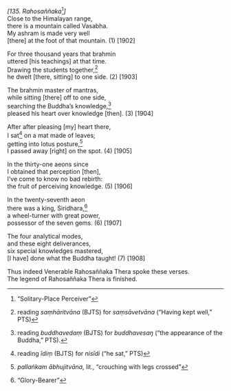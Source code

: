 *\[135. Rahosaññaka*[^1]*\]*  
Close to the Himalayan range,  
there is a mountain called Vasabha.  
My ashram is made very well  
\[there\] at the foot of that mountain. (1) \[1902\]

For three thousand years that brahmin  
uttered \[his teachings\] at that time.  
Drawing the students together,[^2]  
he dwelt \[there, sitting\] to one side. (2) \[1903\]

The brahmin master of mantras,  
while sitting \[there\] off to one side,  
searching the Buddha’s knowledge,[^3]  
pleased his heart over knowledge \[then\]. (3) \[1904\]

After after pleasing \[my\] heart there,  
I sat[^4] on a mat made of leaves;  
getting into lotus posture,[^5]  
I passed away \[right\] on the spot. (4) \[1905\]

In the thirty-one aeons since  
I obtained that perception \[then\],  
I’ve come to know no bad rebirth:  
the fruit of perceiving knowledge. (5) \[1906\]

In the twenty-seventh aeon  
there was a king, Siridhara,[^6]  
a wheel-turner with great power,  
possessor of the seven gems. (6) \[1907\]

The four analytical modes,  
and these eight deliverances,  
six special knowledges mastered,  
\[I have\] done what the Buddha taught! (7) \[1908\]

Thus indeed Venerable Rahosaññaka Thera spoke these verses.  
The legend of Rahosaññaka Thera is finished.

[^1]: “Solitary-Place Perceiver”

[^2]: reading *saṃhāritvāna* (BJTS) for *saṃsāvetvāna* (“Having kept
    well,” PTS)

[^3]: reading *buddhavedaṃ* (BJTS) for *buddhavesaŋ* (“the appearance of
    the Buddha,” PTS).

[^4]: reading *īdiṃ* (BJTS) for *nisīdi* (“he sat,” PTS)

[^5]: *pallaṅkam ābhujitvāna,* lit., “crouching with legs crossed”

[^6]: “Glory-Bearer”
